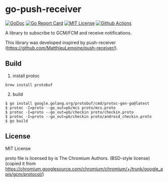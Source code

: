 # go-push-receiver

[![GoDoc](https://godoc.org/github.com/crow-misia/go-push-receiver?status.svg)](https://godoc.org/github.com/crow-misia/go-push-receiver)
[![Go Report Card](https://goreportcard.com/badge/github.com/crow-misia/go-push-receiver)](https://goreportcard.com/report/github.com/crow-misia/go-push-receiver)
[![MIT License](https://img.shields.io/github/license/crow-misia/go-push-receiver)](LICENSE)
[![Github Actions](https://github.com/crow-misia/go-push-receiver/workflows/Go/badge.svg)](https://github.com/crow-misia/go-push-receiver/actions)

A library to subscribe to GCM/FCM and receive notifications.

This library was developed inspired by push-receiver (https://github.com/MatthieuLemoine/push-receiver/).

## Build

1. install protoc

```shell
brew install protobuf
```

2. build

```shell
$ go install google.golang.org/protobuf/cmd/protoc-gen-go@latest
$ protoc -I=proto --go_out=pb/mcs proto/mcs.proto
$ protoc -I=proto --go_out=pb/checkin proto/checkin.proto
$ protoc -I=proto --go_out=pb/checkin proto/android_checkin.proto
$ go build
```

## License

MIT License

proto file is licensed by is The Chromium Authors. (BSD-style license)
(copied it from https://chromium.googlesource.com/chromium/chromium/+/trunk/google_apis/gcm/protocol/)
